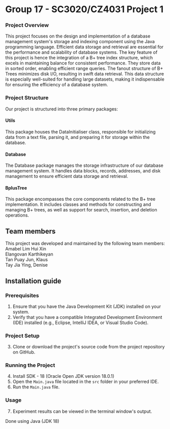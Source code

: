 # Group 17 - SC3020/CZ4031 Project 1
### Project Overview 
This project focuses on the design and implementation of a database management system's storage and indexing component using the Java programming language. Efficient data storage and retrieval are essential for the performance and scalability of database systems. The key feature of this project is hence the integration of a B+ tree index structure, which excels in maintaining balance for consistent performance. They store data in sorted order, enabling efficient range queries. The fanout structure of B+ Trees minimizes disk I/O, resulting in swift data retrieval. This data structure is especially well-suited for handling large datasets, making it indispensable for ensuring the efficiency of a database system.

### Project Structure 
Our project is structured into three primary packages:

#### Utils
This package houses the DataInitialiser class, responsible for initializing data from a text file, parsing it, and preparing it for storage within the database.

#### Database 
The Database package manages the storage infrastructure of our database management system. It handles data blocks, records, addresses, and disk management to ensure efficient data storage and retrieval.

#### BplusTree 
This package encompasses the core components related to the B+ tree implementation. It includes classes and methods for constructing and managing B+ trees, as well as support for search, insertion, and deletion operations.

## Team members
This project was developed and maintained by the following team members:  
Amabel Lim Hui Xin   
Elangovan Karthikeyan   
Tan Puay Jun, Klaus  
Tay Jia Ying, Denise   

## Installation guide
### Prerequisites
1. Ensure that you have the Java Development Kit (JDK) installed on your system.
2. Verify that you have a compatible Integrated Development Environment (IDE) installed (e.g., Eclipse, IntelliJ IDEA, or Visual Studio Code).

### Project Setup
3. Clone or download the project's source code from the project repository on GitHub.

### Running the Project
4. Install SDK - 18 (Oracle Open JDK version 18.0.1)
5. Open the `Main.java` file located in the `src` folder in your preferred IDE.
6. Run the `Main.java` file.

### Usage
7. Experiment results can be viewed in the terminal window's output.



Done using Java (JDK 18)
